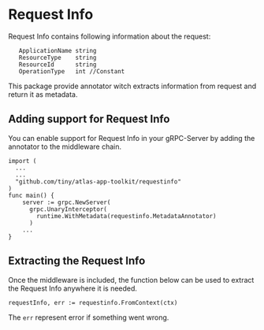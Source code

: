 # Request Info

Request Info contains following information about the request:

```
   ApplicationName string
   ResourceType    string
   ResourceId      string
   OperationType   int //Constant
```

This package provide annotator witch extracts information from request and return it as metadata.

## Adding support for Request Info

You can enable support for Request Info in your gRPC-Server by adding the annotator to the middleware chain.

```golang
import (
  ...
  ...
  "github.com/tiny/atlas-app-toolkit/requestinfo"
)
func main() {
    server := grpc.NewServer(
      grpc.UnaryInterceptor(
        runtime.WithMetadata(requestinfo.MetadataAnnotator)
      )
    ...
}
```

## Extracting the Request Info

Once the middleware is included, the function below can be used to extract the Request Info anywhere it is needed.

```golang
requestInfo, err := requestinfo.FromContext(ctx)
```

The `err` represent error if something went wrong.
